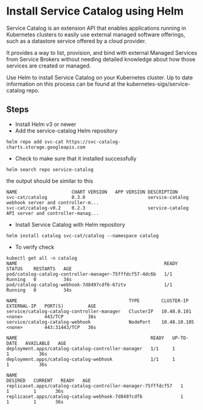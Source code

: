 # Install Service Catalog using Helm
Service Catalog is an extension API that enables applications running in Kubernetes clusters to easily use external managed software offerings, such as a datastore service offered by a cloud provider.

It provides a way to list, provision, and bind with external Managed Services from Service Brokers without needing detailed knowledge about how those services are created or managed.

Use Helm to install Service Catalog on your Kubernetes cluster. Up to date information on this process can be found at the kubernetes-sigs/service-catalog repo.

## Steps
- Install Helm v3 or newer
- Add the service-catalog Helm repository 
```
helm repo add svc-cat https://svc-catalog-charts.storage.googleapis.com
```
- Check to make sure that it installed successfully
```
helm search repo service-catalog
```
the output should be similar to this
```
NAME                	CHART VERSION	APP VERSION	DESCRIPTION                                       
svc-cat/catalog     	0.3.0        	           	service-catalog webhook server and controller-m...
svc-cat/catalog-v0.2	0.2.3        	           	service-catalog API server and controller-manag...
```
- Install Service Catalog with Helm repository
```
helm install catalog svc-cat/catalog --namespace catalog
```
- To verify check 
```
kubectl get all -n catalog 
NAME                                                      READY   STATUS    RESTARTS   AGE
pod/catalog-catalog-controller-manager-75fffdcf57-4dc6b   1/1     Running   0          34s
pod/catalog-catalog-webhook-7d8497cdf6-67ztv              1/1     Running   0          34s

NAME                                         TYPE        CLUSTER-IP     EXTERNAL-IP   PORT(S)         AGE
service/catalog-catalog-controller-manager   ClusterIP   10.48.0.101    <none>        443/TCP         36s
service/catalog-catalog-webhook              NodePort    10.48.10.105   <none>        443:31443/TCP   36s

NAME                                                 READY   UP-TO-DATE   AVAILABLE   AGE
deployment.apps/catalog-catalog-controller-manager   1/1     1            1           36s
deployment.apps/catalog-catalog-webhook              1/1     1            1           36s

NAME                                                            DESIRED   CURRENT   READY   AGE
replicaset.apps/catalog-catalog-controller-manager-75fffdcf57   1         1         1       36s
replicaset.apps/catalog-catalog-webhook-7d8497cdf6              1         1         1       36s
```

